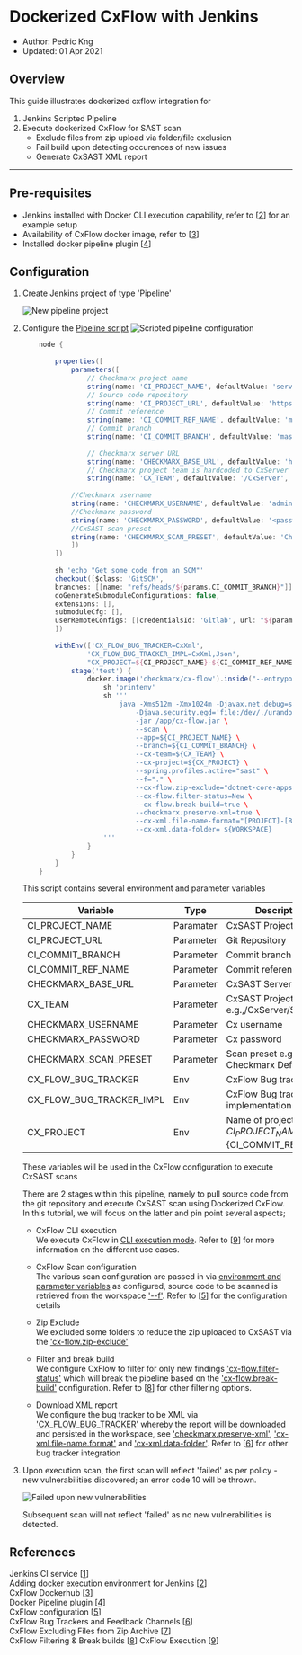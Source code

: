 # Dockerized CxFlow with Jenkins

* Author:   Pedric Kng  
* Updated:  01 Apr 2021

## Overview
This guide illustrates dockerized cxflow integration for
1. Jenkins Scripted Pipeline
2. Execute dockerized CxFlow for SAST scan
    - Exclude files from zip upload via folder/file exclusion
    - Fail build upon detecting occurences of new issues
    - Generate CxSAST XML report

***

## Pre-requisites
- Jenkins installed with Docker CLI execution capability, refer to [[2]] for an example setup
- Availability of CxFlow docker image, refer to [[3]]
- Installed docker pipeline plugin [[4]]


## Configuration

1. Create Jenkins project of type 'Pipeline'

    ![New pipeline project](assets/New-pipeline-project.png)


2. Configure the [Pipeline script](Jenkinsfile)
    ![Scripted pipeline configuration](assets/jenkins_pipeline_configuration.png)

    ```groovy
        node {
            
            properties([
                parameters([
                    // Checkmarx project name
                    string(name: 'CI_PROJECT_NAME', defaultValue: 'service-discovery-demo-parent', description: 'CxSAST Project Name'),
                    // Source code repository
                    string(name: 'CI_PROJECT_URL', defaultValue: 'https://github.com/yevgenykuz/service-discovery-demo-parent.git', description: 'Git Repository'),
                    // Commit reference
                    string(name: 'CI_COMMIT_REF_NAME', defaultValue: 'mycommit', description: 'Commit reference'),
                    // Commit branch
                    string(name: 'CI_COMMIT_BRANCH', defaultValue: 'master', description: 'Branch'),
            
                    // Checkmarx server URL
                    string(name: 'CHECKMARX_BASE_URL', defaultValue: 'https://<mycxsast>', description: 'CxSAST Server URL'),
                    // Checkmarx project team is hardcoded to CxServer
                    string(name: 'CX_TEAM', defaultValue: '/CxServer', description: 'CxSAST Project Team e.g.,/CxServer/SP/Corp'),
            
                //Checkmarx username
                string(name: 'CHECKMARX_USERNAME', defaultValue: 'administrator', description: 'Cx username'),
                //Checkmarx password
                string(name: 'CHECKMARX_PASSWORD', defaultValue: '<password>', description: 'Cx password'),
                //CxSAST scan preset
                string(name: 'CHECKMARX_SCAN_PRESET', defaultValue: 'Checkmarx Default', description: 'Scan preset'),
                ])
            ])
            
            sh 'echo "Get some code from an SCM"'
            checkout([$class: 'GitSCM',
            branches: [[name: "refs/heads/${params.CI_COMMIT_BRANCH}"]],
            doGenerateSubmoduleConfigurations: false,
            extensions: [],
            submoduleCfg: [],
            userRemoteConfigs: [[credentialsId: 'Gitlab', url: "${params.CI_PROJECT_URL}"]]
            ])
            
            withEnv(['CX_FLOW_BUG_TRACKER=CxXml',
                    'CX_FLOW_BUG_TRACKER_IMPL=CxXml,Json', 
                    "CX_PROJECT=${CI_PROJECT_NAME}-${CI_COMMIT_REF_NAME}"]) {
                stage('test') {
                    docker.image('checkmarx/cx-flow').inside("--entrypoint ''") {
                        sh 'printenv'
                        sh '''
                            java -Xms512m -Xmx1024m -Djavax.net.debug=ssl,handshake \
                                -Djava.security.egd='file:/dev/./urandom' \
                                -jar /app/cx-flow.jar \
                                --scan \
                                --app=${CI_PROJECT_NAME} \
                                --branch=${CI_COMMIT_BRANCH} \
                                --cx-team=${CX_TEAM} \
                                --cx-project=${CX_PROJECT} \
                                --spring.profiles.active="sast" \
                                --f="." \
                                --cx-flow.zip-exclude="dotnet-core-apps/.*,nodejs-apps/.*" \
                                --cx-flow.filter-status=New \
                                --cx-flow.break-build=true \
                                --checkmarx.preserve-xml=true \
                                --cx-xml.file-name-format="[PROJECT]-[BRANCH]-[TIME].xml" \
                                --cx-xml.data-folder= ${WORKSPACE}
                        '''
                    }            
                }  
            }
        }
    ```
    This script contains several environment and parameter variables
    
    | Variable | Type | Description |
    | ------------- | ------------- |------------- |
    | CI_PROJECT_NAME | Paramater | CxSAST Project Name |
    | CI_PROJECT_URL | Parameter | Git Repository |
    | CI_COMMIT_BRANCH | Parameter | Commit branch |
    | CI_COMMIT_REF_NAME | Parameter | Commit reference |
    | CHECKMARX_BASE_URL | Parameter | CxSAST Server URL |
    | CX_TEAM | Parameter | CxSAST Project Team e.g.,/CxServer/SP/Corp |
    | CHECKMARX_USERNAME | Parameter | Cx username |
    | CHECKMARX_PASSWORD | Parameter | Cx password |
    | CHECKMARX_SCAN_PRESET | Parameter | Scan preset e.g., Checkmarx Default |
    | CX_FLOW_BUG_TRACKER | Env | CxFlow Bug tracker |
    | CX_FLOW_BUG_TRACKER_IMPL | Env | CxFlow Bug tracker implementation |
    | CX_PROJECT | Env | Name of project ${CI_PROJECT_NAME}-${CI_COMMIT_REF_NAME} |

    These variables will be used in the CxFlow configuration to execute CxSAST scans

    There are 2 stages within this pipeline, namely to pull source code from the git repository and execute CxSAST scan using Dockerized CxFlow. In this tutorial, we will focus on the latter and pin point several aspects;

    - CxFlow CLI execution  
    We execute CxFlow in [CLI execution mode](Jenkinsfile#L44-59). Refer to [[9]] for more information on the different use cases.
    
    - CxFlow Scan configuration  
    The various scan configuration are passed in via [environment and parameter variables](Jenkinsfile#L47-53) as configured, source code to be scanned is retrieved from the workspace ['--f'](Jenkinsfile#L53).   Refer to [[5]] for the configuration details

    - Zip Exclude  
    We excluded some folders to reduce the zip uploaded to CxSAST via the ['cx-flow.zip-exclude'](Jenkinsfile#L54)

    - Filter and break build  
    We configure CxFlow to filter for only new findings ['cx-flow.filter-status'](Jenkinsfile#L55) which will break the pipeline based on the ['cx-flow.break-build'](Jenkinsfile#L56) configuration. Refer to [[8]] for other filtering options.

    - Download XML report  
    We configure the bug tracker to be XML via ['CX_FLOW_BUG_TRACKER'](Jenkinsfile#L37) whereby the report will be downloaded and persisted in the workspace, see ['checkmarx.preserve-xml'](Jenkinsfile#L57), ['cx-xml.file-name.format'](Jenkinsfile#L58) and ['cx-xml.data-folder'](Jenkinsfile#L59). Refer to [[6]] for other bug tracker integration


3. Upon execution scan, the first scan will reflect 'failed' as per policy - new vulnerabilities discovered; an error code 10 will be thrown. 

    ![Failed upon new vulnerabilities](assets/Failed_new_vulnerabilities.png)

    Subsequent scan will not reflect 'failed' as no new vulnerabilities is detected.

## References
Jenkins CI service [[1]]  
Adding docker execution environment for Jenkins [[2]]  
CxFlow Dockerhub [[3]]  
Docker Pipeline plugin [[4]]  
CxFlow configuration [[5]]  
CxFlow Bug Trackers and Feedback Channels [[6]]  
CxFlow Excluding Files from Zip Archive [[7]]  
CxFlow Filtering & Break builds [[8]]
CxFlow Execution [[9]]  

[1]: https://docs.gitlab.com/ee/integration/jenkins.html "Jenkins CI service"
[2]:https://github.com/cx-demo/myjenkins#adding-docker-execution-environment-for-jenkins "Adding docker execution environment for Jenkins"
[3]:https://hub.docker.com/r/checkmarx/cx-flow "CxFlow Dockerhub"
[4]:https://docs.cloudbees.com/docs/admin-resources/latest/plugins/docker-workflow "Docker Pipeline plugin"
[5]:https://github.com/checkmarx-ltd/cx-flow/wiki/Configuration#main "CxFlow configuration"
[6]:https://github.com/checkmarx-ltd/cx-flow/wiki/Bug-Trackers-and-Feedback-Channels "Bug Trackers and Feedback Channels"  
[7]:https://github.com/checkmarx-ltd/cx-flow/wiki/Excluding-Files-from-Zip-Archive "Excluding Files from Zip Archive"  
[8]:https://github.com/checkmarx-ltd/cx-flow/wiki/Configuration#filtering "Filtering"  
[9]:https://github.com/checkmarx-ltd/cx-flow/wiki/Execution "Execution"

<!-- Cx-Flow Github [[1]]  
Cx-Flow Demo/Development Instance [[2]]  
Injecting secret into Jenkins Build Jobs [[3]]  

[1]: https://github.com/checkmarx-ltd/cx-flow "Cx-Flow Github"  
[2]: https://github.com/checkmarx-ts/CxUtils/tree/master/CxFlowDemoInstance "Cx-Flow Demo/Development Instance"
[3]: https://support.cloudbees.com/hc/en-us/articles/203802500-Injecting-Secrets-into-Jenkins-Build-Jobs "Injecting secret into Jenkins Build Jobs"
 -->


